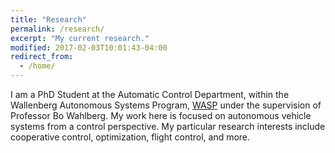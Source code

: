 ```yaml
---
title: "Research"
permalink: /research/
excerpt: "My current research."
modified: 2017-02-03T10:01:43-04:00
redirect_from:
  - /home/
---
```

I am a PhD Student at the Automatic Control Department, within the Wallenberg Autonomous Systems Program, [WASP](http://wasp-sweden.org/) under the supervision of Professor Bo Wahlberg. 
My work here is focused on autonomous vehicle systems from a control perspective. My particular research interests include cooperative control, optimization, flight control, and more. 